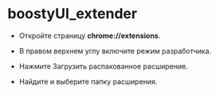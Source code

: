 # boostyUI_extender

- Откройте страницу **chrome://extensions**.

- В правом верхнем углу включите режим разработчика.

- Нажмите Загрузить распакованное расширение.

- Найдите и выберите папку расширения.
